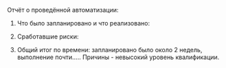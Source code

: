 Отчёт о проведённой автоматизации:

1. Что было запланировано и что реализовано:

2. Сработавшие риски:

3. Общий итог по времени: запланировано было около 2 недель, выполнение почти.....
Причины - невысокий уровень квалификации.